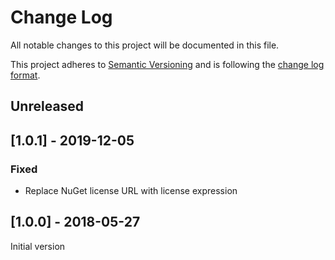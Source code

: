 # Change Log

All notable changes to this project will be documented in this file.

This project adheres to [Semantic Versioning](http://semver.org/) and is following the [change log format](http://keepachangelog.com/).

## Unreleased

## [1.0.1] - 2019-12-05

### Fixed

- Replace NuGet license URL with license expression

## [1.0.0] - 2018-05-27

Initial version
